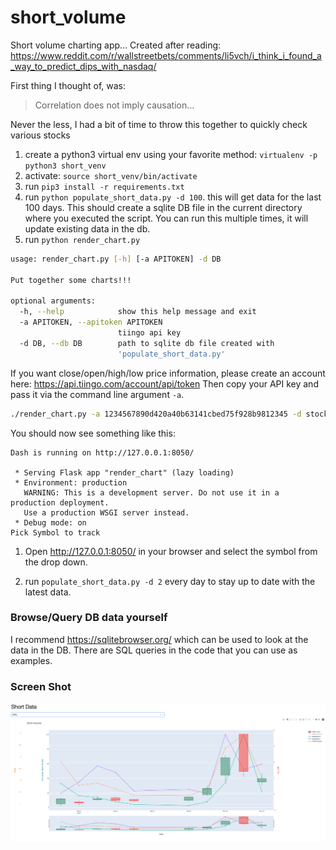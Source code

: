# short_volume
Short volume charting app... Created after reading: https://www.reddit.com/r/wallstreetbets/comments/li5vch/i_think_i_found_a_way_to_predict_dips_with_nasdaq/

First thing I thought of, was:
> Correlation does not imply causation... 

Never the less, I had a bit of time to throw this together to quickly check various stocks


1. create a python3 virtual env using your favorite method: `virtualenv -p python3 short_venv`
1. activate: `source short_venv/bin/activate`
1. run `pip3 install -r requirements.txt`
1. run `python populate_short_data.py -d 100`. this will get data for the last 100 days.
    This should create a sqlite DB file in the current directory where you executed the script. You can run this multiple times, it will update existing data in the db.
1. run `python render_chart.py`
```bash
usage: render_chart.py [-h] [-a APITOKEN] -d DB

Put together some charts!!!

optional arguments:
  -h, --help            show this help message and exit
  -a APITOKEN, --apitoken APITOKEN
                        tiingo api key
  -d DB, --db DB        path to sqlite db file created with
                        'populate_short_data.py'
```
If you want close/open/high/low price information, please create an account here: https://api.tiingo.com/account/api/token
Then copy your API key and pass it via the command line argument `-a`.

```bash
./render_chart.py -a 1234567890d420a40b63141cbed75f928b9812345 -d stockdata.sqlite
```
You should now see something like this:
```
Dash is running on http://127.0.0.1:8050/

 * Serving Flask app "render_chart" (lazy loading)
 * Environment: production
   WARNING: This is a development server. Do not use it in a production deployment.
   Use a production WSGI server instead.
 * Debug mode: on
Pick Symbol to track
```

1. Open http://127.0.0.1:8050/ in your browser and select the symbol from the drop down.

1. run `populate_short_data.py -d 2` every day to stay up to date with the latest data.

### Browse/Query DB data yourself
I recommend https://sqlitebrowser.org/ which can be used to look at the data in the DB. There are SQL queries in the code that you can use as examples.

### Screen Shot
![Sample Screenshot](./images/example.png)